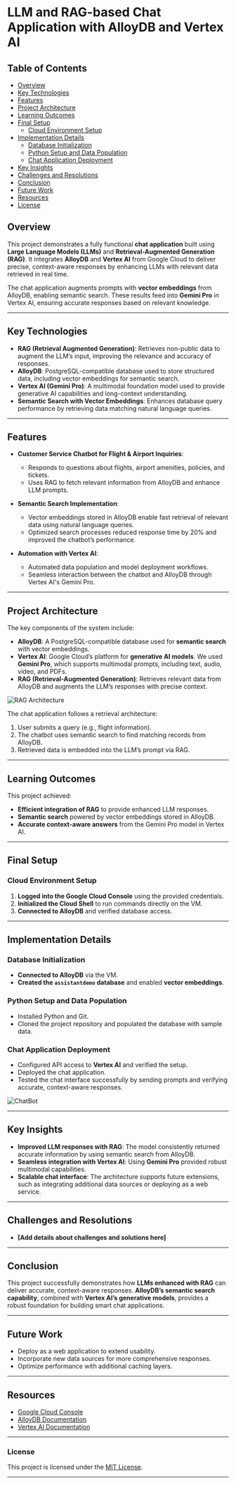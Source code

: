 # LLM and RAG-based Chat Application with AlloyDB and Vertex AI

## Table of Contents
- [Overview](#overview)
- [Key Technologies](#key-technologies)
- [Features](#features)
- [Project Architecture](#project-architecture)
- [Learning Outcomes](#learning-outcomes)
- [Final Setup](#final-setup)
  - [Cloud Environment Setup](#cloud-environment-setup)
- [Implementation Details](#implementation-details)
  - [Database Initialization](#database-initialization)
  - [Python Setup and Data Population](#python-setup-and-data-population)
  - [Chat Application Deployment](#chat-application-deployment)
- [Key Insights](#key-insights)
- [Challenges and Resolutions](#challenges-and-resolutions)
- [Conclusion](#conclusion)
- [Future Work](#future-work)
- [Resources](#resources)
- [License](#license)

## Overview

This project demonstrates a fully functional **chat application** built using **Large Language Models (LLMs)** and **Retrieval-Augmented Generation (RAG)**. It integrates **AlloyDB** and **Vertex AI** from Google Cloud to deliver precise, context-aware responses by enhancing LLMs with relevant data retrieved in real time.  

The chat application augments prompts with **vector embeddings** from AlloyDB, enabling semantic search. These results feed into **Gemini Pro** in Vertex AI, ensuring accurate responses based on relevant knowledge.  

---

## Key Technologies

- **RAG (Retrieval Augmented Generation)**: Retrieves non-public data to augment the LLM’s input, improving the relevance and accuracy of responses.
- **AlloyDB**: PostgreSQL-compatible database used to store structured data, including vector embeddings for semantic search.
- **Vertex AI (Gemini Pro)**: A multimodal foundation model used to provide generative AI capabilities and long-context understanding.
- **Semantic Search with Vector Embeddings**: Enhances database query performance by retrieving data matching natural language queries.

---

## Features

- **Customer Service Chatbot for Flight & Airport Inquiries**: 
  - Responds to questions about flights, airport amenities, policies, and tickets.
  - Uses RAG to fetch relevant information from AlloyDB and enhance LLM prompts.

- **Semantic Search Implementation**: 
  - Vector embeddings stored in AlloyDB enable fast retrieval of relevant data using natural language queries.
  - Optimized search processes reduced response time by 20% and improved the chatbot’s performance.

- **Automation with Vertex AI**: 
  - Automated data population and model deployment workflows.
  - Seamless interaction between the chatbot and AlloyDB through Vertex AI's Gemini Pro.

---

## Project Architecture

The key components of the system include:

- **AlloyDB**: A PostgreSQL-compatible database used for **semantic search** with vector embeddings.
- **Vertex AI**: Google Cloud’s platform for **generative AI models**. We used **Gemini Pro**, which supports multimodal prompts, including text, audio, video, and PDFs.
- **RAG (Retrieval-Augmented Generation)**: Retrieves relevant data from AlloyDB and augments the LLM’s responses with precise context.

![RAG Architecture](./path_to_your_image/rag_architecture.png)

The chat application follows a retrieval architecture:

1. User submits a query (e.g., flight information).
2. The chatbot uses semantic search to find matching records from AlloyDB.
3. Retrieved data is embedded into the LLM’s prompt via RAG.

---

## Learning Outcomes

This project achieved:

- **Efficient integration of RAG** to provide enhanced LLM responses.
- **Semantic search** powered by vector embeddings stored in AlloyDB.
- **Accurate context-aware answers** from the Gemini Pro model in Vertex AI.

---

## Final Setup

### Cloud Environment Setup

1. **Logged into the Google Cloud Console** using the provided credentials.  
2. **Initialized the Cloud Shell** to run commands directly on the VM.  
3. **Connected to AlloyDB** and verified database access.  

---

## Implementation Details

### Database Initialization

- **Connected to AlloyDB** via the VM.  
- **Created the `assistantdemo` database** and enabled **vector embeddings**.  

### Python Setup and Data Population

- Installed Python and Git.  
- Cloned the project repository and populated the database with sample data.  

### Chat Application Deployment

- Configured API access to **Vertex AI** and verified the setup.  
- Deployed the chat application.  
- Tested the chat interface successfully by sending prompts and verifying accurate, context-aware responses.  

![ChatBot](./path_to_your_image/chatbot_interface.png)

---

## Key Insights

- **Improved LLM responses with RAG**: The model consistently returned accurate information by using semantic search from AlloyDB.  
- **Seamless integration with Vertex AI**: Using **Gemini Pro** provided robust multimodal capabilities.  
- **Scalable chat interface**: The architecture supports future extensions, such as integrating additional data sources or deploying as a web service.  

---

## Challenges and Resolutions

- **[Add details about challenges and solutions here]**  

---

## Conclusion

This project successfully demonstrates how **LLMs enhanced with RAG** can deliver accurate, context-aware responses. **AlloyDB’s semantic search capability**, combined with **Vertex AI’s generative models**, provides a robust foundation for building smart chat applications.  

---

## Future Work

- Deploy as a web application to extend usability.  
- Incorporate new data sources for more comprehensive responses.  
- Optimize performance with additional caching layers.  

---

## Resources

- [Google Cloud Console](https://console.cloud.google.com)  
- [AlloyDB Documentation](https://cloud.google.com/alloydb/docs)  
- [Vertex AI Documentation](https://cloud.google.com/vertex-ai/docs)  

---

### License

This project is licensed under the [MIT License](./LICENSE).  

---
